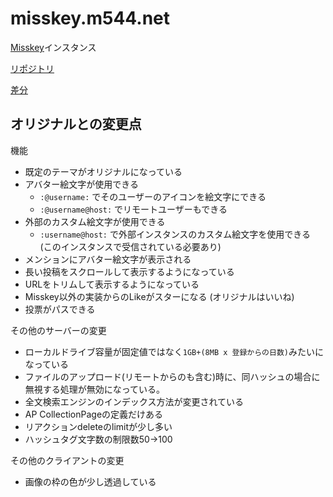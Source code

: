 # misskey.m544.net

[Misskey](https://github.com/syuilo/misskey)インスタンス

[リポジトリ](https://github.com/mei23/misskey/tree/mei-m544)

[差分](https://github.com/syuilo/misskey/compare/master...mei23:mei-m544)

## オリジナルとの変更点

機能

- 既定のテーマがオリジナルになっている
- アバター絵文字が使用できる
  - `:@username:` でそのユーザーのアイコンを絵文字にできる
  - `:@username@host:` でリモートユーザーもできる
- 外部のカスタム絵文字が使用できる
  - `:username@host:` で外部インスタンスのカスタム絵文字を使用できる  
    (このインスタンスで受信されている必要あり)
- メンションにアバター絵文字が表示される
- 長い投稿をスクロールして表示するようになっている
- URLをトリムして表示するようになっている
- Misskey以外の実装からのLikeがスターになる (オリジナルはいいね)
- 投票がパスできる

その他のサーバーの変更

- ローカルドライブ容量が固定値ではなく`1GB+(8MB x 登録からの日数)`みたいになっている
- ファイルのアップロード(リモートからのも含む)時に、同ハッシュの場合に無視する処理が無効になっている。
- 全文検索エンジンのインデックス方法が変更されている
- AP CollectionPageの定義だけある
- リアクションdeleteのlimitが少し多い
- ハッシュタグ文字数の制限数50→100

その他のクライアントの変更

- 画像の枠の色が少し透過している

